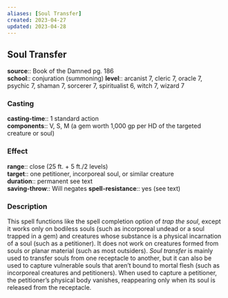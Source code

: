 ```yaml
---
aliases: [Soul Transfer]
created: 2023-04-27
updated: 2023-04-28
---
```


## Soul Transfer

**source**:: Book of the Damned pg. 186  
**school**:: conjuration (summoning)
**level**:: arcanist 7, cleric 7, oracle 7, psychic 7, shaman 7, sorcerer 7, spiritualist 6, witch 7, wizard 7

### Casting

**casting-time**:: 1 standard action  
**components**:: V, S, M (a gem worth 1,000 gp per HD of the targeted creature or soul)

### Effect

**range**:: close (25 ft. + 5 ft./2 levels)  
**target**:: one petitioner, incorporeal soul, or similar creature  
**duration**:: permanent see text  
**saving-throw**:: Will negates
**spell-resistance**:: yes (see text)

### Description

This spell functions like the spell completion option of *trap the soul*, except it works only on bodiless souls (such as incorporeal undead or a soul trapped in a gem) and creatures whose substance is a physical incarnation of a soul (such as a petitioner). It does not work on creatures formed from souls or planar material (such as most outsiders). *Soul transfer* is mainly used to transfer souls from one receptacle to another, but it can also be used to capture vulnerable souls that aren’t bound to mortal flesh (such as incorporeal creatures and petitioners). When used to capture a petitioner, the petitioner’s physical body vanishes, reappearing only when its soul is released from the receptacle.
